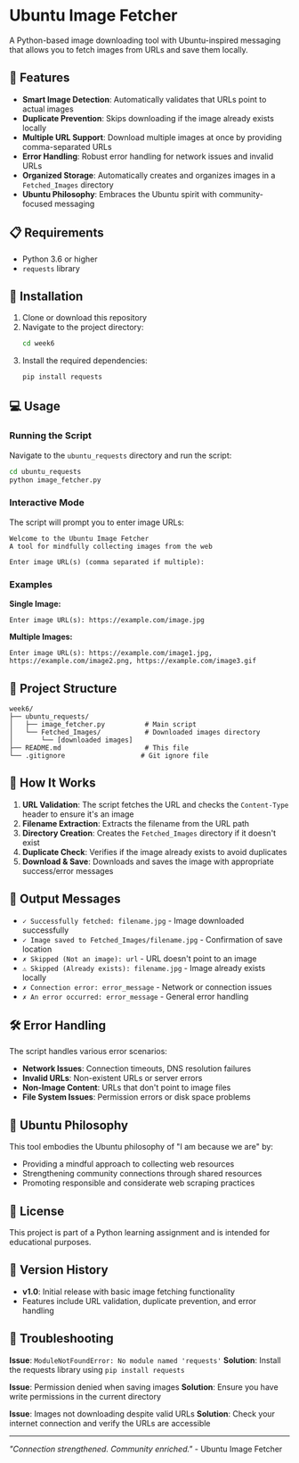 # Ubuntu Image Fetcher

A Python-based image downloading tool with Ubuntu-inspired messaging that allows you to fetch images from URLs and save them locally.

## 🌟 Features

- **Smart Image Detection**: Automatically validates that URLs point to actual images
- **Duplicate Prevention**: Skips downloading if the image already exists locally
- **Multiple URL Support**: Download multiple images at once by providing comma-separated URLs
- **Error Handling**: Robust error handling for network issues and invalid URLs
- **Organized Storage**: Automatically creates and organizes images in a `Fetched_Images` directory
- **Ubuntu Philosophy**: Embraces the Ubuntu spirit with community-focused messaging

## 📋 Requirements

- Python 3.6 or higher
- `requests` library

## 🚀 Installation

1. Clone or download this repository
2. Navigate to the project directory:
   ```bash
   cd week6
   ```
3. Install the required dependencies:
   ```bash
   pip install requests
   ```

## 💻 Usage

### Running the Script

Navigate to the `ubuntu_requests` directory and run the script:

```bash
cd ubuntu_requests
python image_fetcher.py
```

### Interactive Mode

The script will prompt you to enter image URLs:

```
Welcome to the Ubuntu Image Fetcher
A tool for mindfully collecting images from the web

Enter image URL(s) (comma separated if multiple): 
```

### Examples

**Single Image:**
```
Enter image URL(s): https://example.com/image.jpg
```

**Multiple Images:**
```
Enter image URL(s): https://example.com/image1.jpg, https://example.com/image2.png, https://example.com/image3.gif
```

## 📁 Project Structure

```
week6/
├── ubuntu_requests/
│   ├── image_fetcher.py          # Main script
│   └── Fetched_Images/           # Downloaded images directory
│       └── [downloaded images]
├── README.md                     # This file
└── .gitignore                   # Git ignore file
```

## 🔧 How It Works

1. **URL Validation**: The script fetches the URL and checks the `Content-Type` header to ensure it's an image
2. **Filename Extraction**: Extracts the filename from the URL path
3. **Directory Creation**: Creates the `Fetched_Images` directory if it doesn't exist
4. **Duplicate Check**: Verifies if the image already exists to avoid duplicates
5. **Download & Save**: Downloads and saves the image with appropriate success/error messages

## 📝 Output Messages

- `✓ Successfully fetched: filename.jpg` - Image downloaded successfully
- `✓ Image saved to Fetched_Images/filename.jpg` - Confirmation of save location
- `✗ Skipped (Not an image): url` - URL doesn't point to an image
- `⚠ Skipped (Already exists): filename.jpg` - Image already exists locally
- `✗ Connection error: error_message` - Network or connection issues
- `✗ An error occurred: error_message` - General error handling

## 🛠️ Error Handling

The script handles various error scenarios:

- **Network Issues**: Connection timeouts, DNS resolution failures
- **Invalid URLs**: Non-existent URLs or server errors
- **Non-Image Content**: URLs that don't point to image files
- **File System Issues**: Permission errors or disk space problems

## 🤝 Ubuntu Philosophy

This tool embodies the Ubuntu philosophy of "I am because we are" by:
- Providing a mindful approach to collecting web resources
- Strengthening community connections through shared resources
- Promoting responsible and considerate web scraping practices

## 📄 License

This project is part of a Python learning assignment and is intended for educational purposes.

## 🔄 Version History

- **v1.0**: Initial release with basic image fetching functionality
- Features include URL validation, duplicate prevention, and error handling

## 🤔 Troubleshooting

**Issue**: `ModuleNotFoundError: No module named 'requests'`
**Solution**: Install the requests library using `pip install requests`

**Issue**: Permission denied when saving images
**Solution**: Ensure you have write permissions in the current directory

**Issue**: Images not downloading despite valid URLs
**Solution**: Check your internet connection and verify the URLs are accessible

---

*"Connection strengthened. Community enriched."* - Ubuntu Image Fetcher